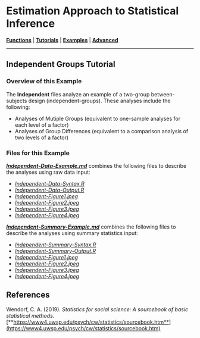 # Estimation Approach to Statistical Inference

[**Functions**](../../A-Functions) | 
[**Tutorials**](../../B-Tutorials) | 
[**Examples**](../../C-Examples) | 
[**Advanced**](../../D-Advanced)

---

## Independent Groups Tutorial

### Overview of this Example

The **Independent** files analyze an example of a two-group between-subjects design (independent-groups). These analyses include the following:

- Analyses of Mutiple Groups (equivalent to one-sample analyses for each level of a factor)
- Analyses of Group Differences (equivalent to a comparison analysis of two levels of a factor)

### Files for this Example

[**_Independent-Data-Example.md_**](./Independent-Data-Example.md) combines the following files to describe the analyses using raw data input:

- [_Independent-Data-Syntax.R_](./Independent-Data-Syntax.R)
- [_Independent-Data-Output.R_](./Independent-Data-Output.R)
- [_Independent-Figure1.jpeg_](./Independent-Figure1.jpeg)
- [_Independent-Figure2.jpeg_](./Independent-Figure2.jpeg)
- [_Independent-Figure3.jpeg_](./Independent-Figure3.jpeg) 
- [_Independent-Figure4.jpeg_](./Independent-Figure4.jpeg)

[**_Independent-Summary-Example.md_**](./Independent-Summary-Example.md) combines the following files to describe the analyses using summary statistics input:

- [_Independent-Summary-Syntax.R_](./Independent-Summary-Syntax.R)
- [_Independent-Summary-Output.R_](./Independent-Summary-Output.R)
- [_Independent-Figure1.jpeg_](./Independent-Figure1.jpeg)
- [_Independent-Figure2.jpeg_](./Independent-Figure2.jpeg)
- [_Independent-Figure3.jpeg_](./Independent-Figure3.jpeg)
- [_Independent-Figure4.jpeg_](./Independent-Figure4.jpeg) 

## References

Wendorf, C. A. (2019). _Statistics for social science: A sourcebook of basic statistical methods._ [**https://www4.uwsp.edu/psych/cw/statistics/sourcebook.htm**](https://www4.uwsp.edu/psych/cw/statistics/sourcebook.htm)
